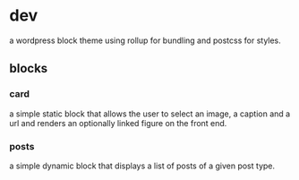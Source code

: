 # dev

a wordpress block theme using rollup for bundling and postcss for styles.

## blocks

### card

a simple static block that allows the user to select an image, a caption and a url and renders an optionally linked figure on the front end.

### posts

a simple dynamic block that displays a list of posts of a given post type.
